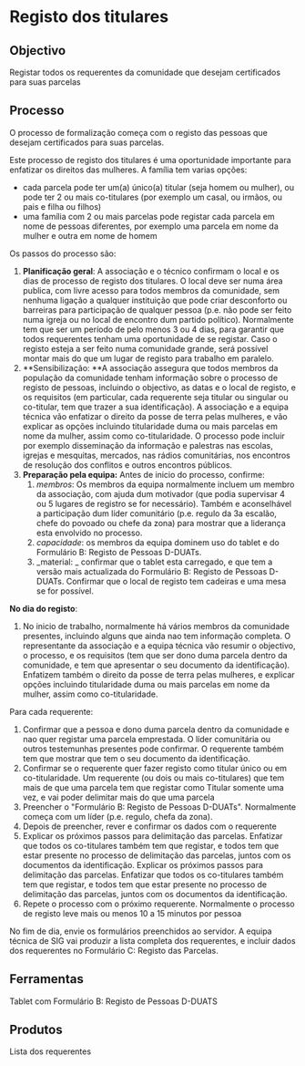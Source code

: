 # Registo dos titulares

## Objectivo

Registar todos os requerentes da comunidade que desejam certificados para suas parcelas

## Processo

O processo de formalização começa com o registo das pessoas que desejam certificados para suas parcelas.

Este processo de registo dos titulares é uma oportunidade importante para enfatizar os direitos das mulheres. A família tem varias opções:

* cada parcela pode ter um\(a\) único\(a\) titular \(seja homem ou mulher\), ou pode ter 2 ou mais co-titulares \(por exemplo um casal, ou irmãos, ou pais e filha ou filhos\)
* uma família com 2 ou mais parcelas pode registar cada parcela em nome de pessoas diferentes, por exemplo uma parcela em nome da mulher e outra em nome de homem

Os passos do processo são:

1. **Planificação geral**: A associação e o técnico confirmam o local e os dias de processo de registo dos titulares. O local deve ser numa área publica, com livre acesso para todos membros da comunidade, sem nenhuma ligação a qualquer instituição que pode criar desconforto ou barreiras para participação de qualquer pessoa \(p.e. não pode ser feito numa igreja ou no local de encontro dum partido político\). Normalmente tem que ser um período de pelo menos 3 ou 4 dias, para garantir que todos requerentes tenham uma oportunidade de se registar. Caso o registo esteja a ser feito numa comunidade grande, será possível montar mais do que um lugar de registo para trabalho em paralelo.
2. **Sensibilização: **A associação assegura que todos membros da população da comunidade tenham informação sobre o processo de registo de pessoas, incluindo o objectivo, as datas e o local de registo, e os requisitos \(em particular, cada requerente seja titular ou singular ou co-titular, tem que trazer a sua identificação\). A associação e a equipa técnica vão enfatizar o direito da posse de terra pelas mulheres, e vão explicar as opções incluindo titularidade duma ou mais parcelas em nome da mulher, assim como co-titularidade. O processo pode incluir por exemplo disseminação da informação e palestras nas escolas, igrejas e mesquitas, mercados, nas rádios comunitárias, nos encontros de resolução dos conflitos e outros encontros públicos.
3. **Preparação pela equipa:** Antes de inicio do processo, confirme:
   1. _membros_: Os membros da equipa normalmente incluem um membro da associação, com ajuda dum motivador \(que podia supervisar 4 ou 5 lugares de registro se for necessário\). Também e aconselhável a participação dum líder comunitário \(p.e. regulo da 3a escalão, chefe do povoado ou chefe da zona\) para mostrar que a liderança esta envolvido no processo.
   2. _capacidade_: os membros da equipa dominem uso do tablet e do Formulário B: Registo de Pessoas D-DUATs.
   3. _material: _ confirmar que o tablet esta carregado, e que tem a versão mais actualizada do Formulário B: Registo de Pessoas D-DUATs. Confirmar que o local de registo tem cadeiras e uma mesa se for possível.

**No dia do registo**:

1. No inicio de trabalho, normalmente há vários membros da comunidade presentes, incluindo alguns que ainda nao tem informação completa. O representante da associação e a equipa técnica vão resumir o objectivo, o processo, e os requisitos \(tem que ser dono duma parcela dentro da comunidade, e tem que apresentar o seu documento da identificação\). Enfatizem também o direito da posse de terra pelas mulheres, e explicar opções incluindo titularidade duma ou mais parcelas em nome da mulher, assim como co-titularidade.

Para cada requerente:

1. Confirmar que a pessoa e dono duma parcela dentro da comunidade e nao quer registar uma parcela emprestada. O líder comunitária ou outros testemunhas presentes pode confirmar. O requerente também tem que mostrar que tem o seu documento da identificação.
2. Confirmar se o requerente quer fazer registo como titular único ou em co-titularidade. Um requerente \(ou dois ou mais co-titulares\) que tem mais de que uma parcela tem que registar como Titular somente uma vez, e vai poder delimitar mais do que uma parcela
3. Preencher o "Formulário B: Registo de Pessoas D-DUATs". Normalmente começa com um líder \(p.e. regulo, chefa da zona\).
4. Depois de preencher, rever e confirmar os dados com o requerente
5. Explicar os próximos passos para delimitação das parcelas. Enfatizar que todos os co-titulares também tem que registar, e todos tem que estar presente no processo de delimitação das parcelas, juntos com os documentos da identificação. Explicar os próximos passos para delimitação das parcelas. Enfatizar que todos os co-titulares também tem que registar, e todos tem que estar presente no processo de delimitação das parcelas, juntos com os documentos da identificação.
6. Repete o processo com o próximo requerente. Normalmente o processo de registo leve mais ou menos 10 a 15 minutos por pessoa

No fim de dia, envie os formulários preenchidos ao servidor. A equipa técnica de SIG vai produzir a lista completa dos requerentes, e incluir dados dos requerentes no Formulário C: Registo das Parcelas.

## Ferramentas

Tablet com Formulário B: Registo de Pessoas D-DUATS

## Produtos

Lista dos requerentes

